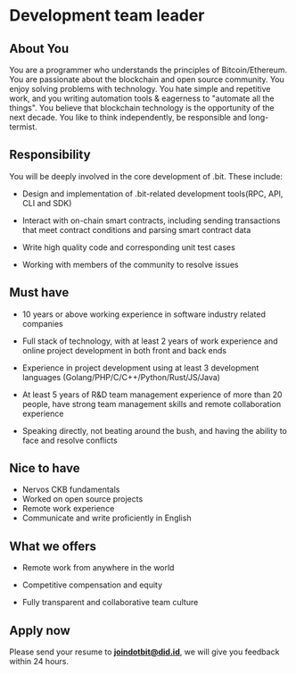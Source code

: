 # Development team leader

## About You

You are a programmer who understands the principles of Bitcoin/Ethereum. You are passionate about the blockchain and open source community. You enjoy solving problems with technology. You hate simple and repetitive work, and you writing automation tools & eagerness to "automate all the things". You believe that blockchain technology is the opportunity of the next decade. You like to think independently, be responsible and long-termist.

## Responsibility

You will be deeply involved in the core development of .bit. These include:

- Design and implementation of .bit-related development tools(RPC, API, CLI and SDK)

- Interact with on-chain smart contracts, including sending transactions that meet contract conditions and parsing smart contract data

- Write high quality code and corresponding unit test cases

- Working with members of the community to resolve issues

## Must have

- 10 years or above working experience in software industry related companies

- Full stack of technology, with at least 2 years of work experience and online project development in both front and back ends

- Experience in project development using at least 3 development languages (Golang/PHP/C/C++/Python/Rust/JS/Java)

- At least 5 years of R&D team management experience of more than 20 people, have strong team management skills and remote collaboration experience

- Speaking directly, not beating around the bush, and having the ability to face and resolve conflicts

## Nice to have

- Nervos CKB fundamentals
- Worked on open source projects
- Remote work experience
- Communicate and write proficiently in English

## What we offers

- Remote work from anywhere in the world

- Competitive compensation and equity

- Fully transparent and collaborative team culture

## Apply now

Please send your resume to **joindotbit@did.id**, we will give you feedback within 24 hours.

